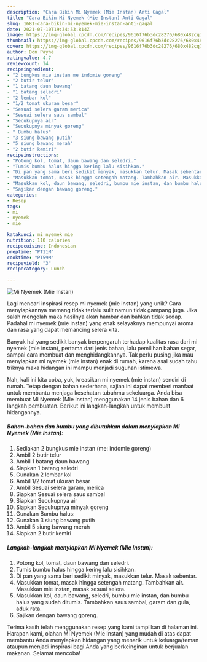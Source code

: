 ```yaml
---
description: "Cara Bikin Mi Nyemek (Mie Instan) Anti Gagal"
title: "Cara Bikin Mi Nyemek (Mie Instan) Anti Gagal"
slug: 1681-cara-bikin-mi-nyemek-mie-instan-anti-gagal
date: 2021-07-10T19:34:53.814Z
image: https://img-global.cpcdn.com/recipes/9616f76b3dc28276/680x482cq70/mi-nyemek-mie-instan-foto-resep-utama.jpg
thumbnail: https://img-global.cpcdn.com/recipes/9616f76b3dc28276/680x482cq70/mi-nyemek-mie-instan-foto-resep-utama.jpg
cover: https://img-global.cpcdn.com/recipes/9616f76b3dc28276/680x482cq70/mi-nyemek-mie-instan-foto-resep-utama.jpg
author: Don Payne
ratingvalue: 4.7
reviewcount: 14
recipeingredient:
- "2 bungkus mie instan me indomie goreng"
- "2 butir telur"
- "1 batang daun bawang"
- "1 batang seledri"
- "2 lembar kol"
- "1/2 tomat ukuran besar"
- "Sesuai selera garam merica"
- "Sesuai selera saus sambal"
- "Secukupnya air"
- "Secukupnya minyak goreng"
- " Bumbu halus"
- "3 siung bawang putih"
- "5 siung bawang merah"
- "2 butir kemiri"
recipeinstructions:
- "Potong kol, tomat, daun bawang dan seledri."
- "Tumis bumbu halus hingga kering lalu sisihkan."
- "Di pan yang sama beri sedikit minyak, masukkan telur. Masak sebentar."
- "Masukkan tomat, masak hingga setengah matang. Tambahkan air. Masukkan mie instan, masak sesuai selera."
- "Masukkan kol, daun bawang, seledri, bumbu mie instan, dan bumbu halus yang sudah ditumis. Tambahkan saus sambal, garam dan gula, aduk rata."
- "Sajikan dengan bawang goreng."
categories:
- Resep
tags:
- mi
- nyemek
- mie

katakunci: mi nyemek mie 
nutrition: 110 calories
recipecuisine: Indonesian
preptime: "PT11M"
cooktime: "PT59M"
recipeyield: "3"
recipecategory: Lunch

---
```



![Mi Nyemek (Mie Instan)](https://img-global.cpcdn.com/recipes/9616f76b3dc28276/680x482cq70/mi-nyemek-mie-instan-foto-resep-utama.jpg)

Lagi mencari inspirasi resep mi nyemek (mie instan) yang unik? Cara menyiapkannya memang tidak terlalu sulit namun tidak gampang juga. Jika salah mengolah maka hasilnya akan hambar dan bahkan tidak sedap. Padahal mi nyemek (mie instan) yang enak selayaknya mempunyai aroma dan rasa yang dapat memancing selera kita.

Banyak hal yang sedikit banyak berpengaruh terhadap kualitas rasa dari mi nyemek (mie instan), pertama dari jenis bahan, lalu pemilihan bahan segar, sampai cara membuat dan menghidangkannya. Tak perlu pusing jika mau menyiapkan mi nyemek (mie instan) enak di rumah, karena asal sudah tahu triknya maka hidangan ini mampu menjadi suguhan istimewa.




Nah, kali ini kita coba, yuk, kreasikan mi nyemek (mie instan) sendiri di rumah. Tetap dengan bahan sederhana, sajian ini dapat memberi manfaat untuk membantu menjaga kesehatan tubuhmu sekeluarga. Anda bisa membuat Mi Nyemek (Mie Instan) menggunakan 14 jenis bahan dan 6 langkah pembuatan. Berikut ini langkah-langkah untuk membuat hidangannya.

<!--inarticleads1-->

##### Bahan-bahan dan bumbu yang dibutuhkan dalam menyiapkan Mi Nyemek (Mie Instan):

1. Sediakan 2 bungkus mie instan (me: indomie goreng)
1. Ambil 2 butir telur
1. Ambil 1 batang daun bawang
1. Siapkan 1 batang seledri
1. Gunakan 2 lembar kol
1. Ambil 1/2 tomat ukuran besar
1. Ambil Sesuai selera garam, merica
1. Siapkan Sesuai selera saus sambal
1. Siapkan Secukupnya air
1. Siapkan Secukupnya minyak goreng
1. Gunakan  Bumbu halus:
1. Gunakan 3 siung bawang putih
1. Ambil 5 siung bawang merah
1. Siapkan 2 butir kemiri




<!--inarticleads2-->

##### Langkah-langkah menyiapkan Mi Nyemek (Mie Instan):

1. Potong kol, tomat, daun bawang dan seledri.
1. Tumis bumbu halus hingga kering lalu sisihkan.
1. Di pan yang sama beri sedikit minyak, masukkan telur. Masak sebentar.
1. Masukkan tomat, masak hingga setengah matang. Tambahkan air. Masukkan mie instan, masak sesuai selera.
1. Masukkan kol, daun bawang, seledri, bumbu mie instan, dan bumbu halus yang sudah ditumis. Tambahkan saus sambal, garam dan gula, aduk rata.
1. Sajikan dengan bawang goreng.




Terima kasih telah menggunakan resep yang kami tampilkan di halaman ini. Harapan kami, olahan Mi Nyemek (Mie Instan) yang mudah di atas dapat membantu Anda menyiapkan hidangan yang menarik untuk keluarga/teman ataupun menjadi inspirasi bagi Anda yang berkeinginan untuk berjualan makanan. Selamat mencoba!
